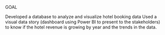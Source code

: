 GOAL

Developed a database to analyze and visualize hotel booking data
Used a visual data story (dashboard using Power BI to present to the stakeholders) to know if the hotel revenue is growing by year and the trends in the data.
